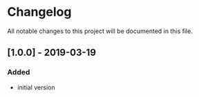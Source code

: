 # Changelog
All notable changes to this project will be documented in this file.

## [1.0.0] - 2019-03-19

### Added
- initial version
